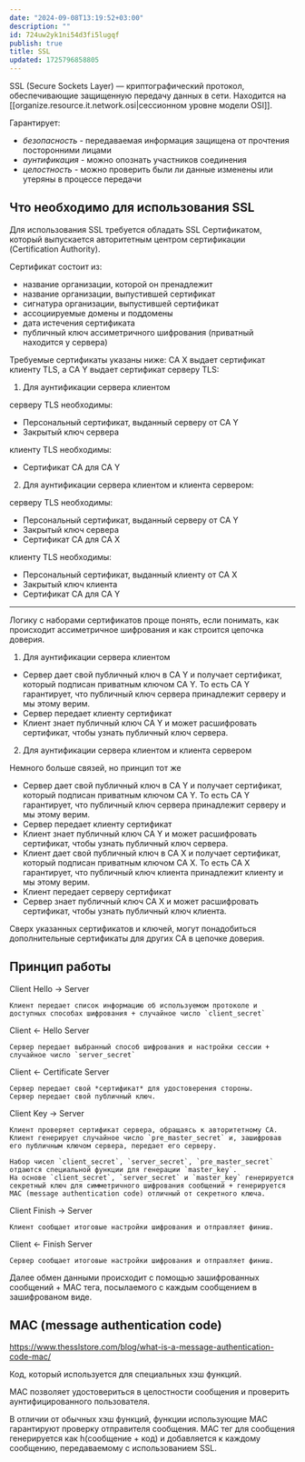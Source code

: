 ```yaml
---
date: "2024-09-08T13:19:52+03:00"
description: ""
id: 724uw2yk1ni54d3fi5lugqf
publish: true
title: SSL
updated: 1725796858805
---
```


SSL (Secure Sockets Layer) — криптографический протокол, обеспечивающие защищенную передачу данных в сети.
Находится на [[organize.resource.it.network.osi|сессионном уровне модели OSI]].

Гарантирует:

- *безопасность* - передаваемая информация защищена от прочтения посторонними лицами
- *аунтификация* - можно опознать участников соединения
- *целостность* - можно проверить были ли данные изменены или утеряны в процессе передачи

## Что необходимо для использования SSL

Для использования SSL требуется обладать SSL Сертификатом, который выпускается авторитетным центром сертификации (Certification Authority).

Сертификат состоит из:
- название организации, которой он пренадлежит 
- название организации, выпустившей сертификат
- сигнатура организации, выпустившей сертификат
- ассоциируемые домены и поддомены
- дата истечения сертификата
- публичный ключ ассиметричного шифрования (приватный находится у сервера)

Требуемые сертификаты указаны ниже: CA X выдает сертификат клиенту TLS, а CA Y выдает сертификат серверу TLS:

1. Для аунтификации сервера клиентом

серверу TLS необходимы:

- Персональный сертификат, выданный серверу от CA Y
- Закрытый ключ сервера

клиенту TLS необходимы:

- Сертификат CA для CA Y

2. Для аунтификации сервера клиентом и клиента сервером:

серверу TLS необходимы:

- Персональный сертификат, выданный серверу от CA Y
- Закрытый ключ сервера
- Сертификат CA для CA X

клиенту TLS необходимы:

- Персональный сертификат, выданный клиенту от CA X
- Закрытый ключ клиента
- Сертификат CA для CA Y

---

Логику с наборами сертификатов проще понять, если понимать, как происходит ассиметричное шифрования и как строится цепочка доверия.

1. Для аунтификации сервера клиентом

- Сервер дает свой публичный ключ в CA Y и получает сертификат, который подписан приватным ключом CA Y. То есть CA Y гарантирует, что публичный ключ сервера принадлежит серверу и мы этому верим.
- Сервер передает клиенту сертификат
- Клиент знает публичный ключ CA Y и может расшифровать сертификат, чтобы узнать публичный ключ сервера.

2. Для аунтификации сервера клиентом и клиента сервером

Немного больше связей, но принцип тот же

- Сервер дает свой публичный ключ в CA Y и получает сертификат, который подписан приватным ключом CA Y. То есть CA Y гарантирует, что публичный ключ сервера принадлежит серверу и мы этому верим.
- Сервер передает клиенту сертификат
- Клиент знает публичный ключ CA Y и может расшифровать сертификат, чтобы узнать публичный ключ сервера.
- Клиент дает свой публичный ключ в CA X и получает сертификат, который подписан приватным ключом CA X. То есть CA X гарантирует, что публичный ключ клиента принадлежит клиенту и мы этому верим.
- Клиент передает серверу сертификат
- Сервер знает публичный ключ CA X и может расшифровать сертификат, чтобы узнать публичный ключ клиента.

Сверх указанных сертификатов и ключей, могут понадобиться дополнительные сертификаты для других CA в цепочке доверия.

## Принцип работы

Client Hello -> Server
    
    Клиент передает список информацию об используемом протоколе и доступных способах шифрования + случайное число `client_secret`

Client <- Hello Server 

    Сервер передает выбранный способ шифрования и настройки сессии + случайное число `server_secret`

Client <- Certificate Server

    Сервер передает свой *сертификат* для удостоверения стороны.
    Сервер передает свой публичный ключ.

Client Key -> Server

    Клиент проверяет сертификат сервера, обращаясь к авторитетному CA.
    Клиент генерирует случайное число `pre_master_secret` и, зашифровав его публичным ключом сервера, передает его серверу.
    
    Набор чисел `client_secret`, `server_secret`, `pre_master_secret` отдаются специальной функции для генерации `master_key`.
    На основе `client_secret`, `server_secret` и `master_key` генерируется секретный ключ для симметричного шифрования сообщений + генерируется MAC (message authentication code) отличный от секретного ключа.

Client Finish -> Server

    Клиент сообщает итоговые настройки шифрования и отправляет финиш.

Client <- Finish Server

    Сервер сообщает итоговые настройки шифрования и отправляет финиш.

Далее обмен данными происходит с помощью зашифрованных сообщений + MAC тега, посылаемого с каждым сообщением в зашифрованом виде.

## MAC (message authentication code)

<https://www.thesslstore.com/blog/what-is-a-message-authentication-code-mac/>

Код, который используется для специальных хэш функций.

MAC позволяет удостовериться в целостности сообщения и проверить аунтифицированного пользователя.

В отличии от обычных хэш функций, функции использующие MAC гарантируют проверку отправителя сообщения.
MAC тег для сообщения генерируется как h(сообщение + код) и добавляется к каждому сообщению, передаваемому с использованием SSL.
